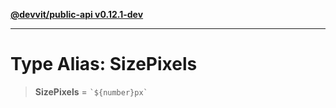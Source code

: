 [**@devvit/public-api v0.12.1-dev**](../../../../../../README.md)

---

# Type Alias: SizePixels

> **SizePixels** = `` `${number}px` ``
